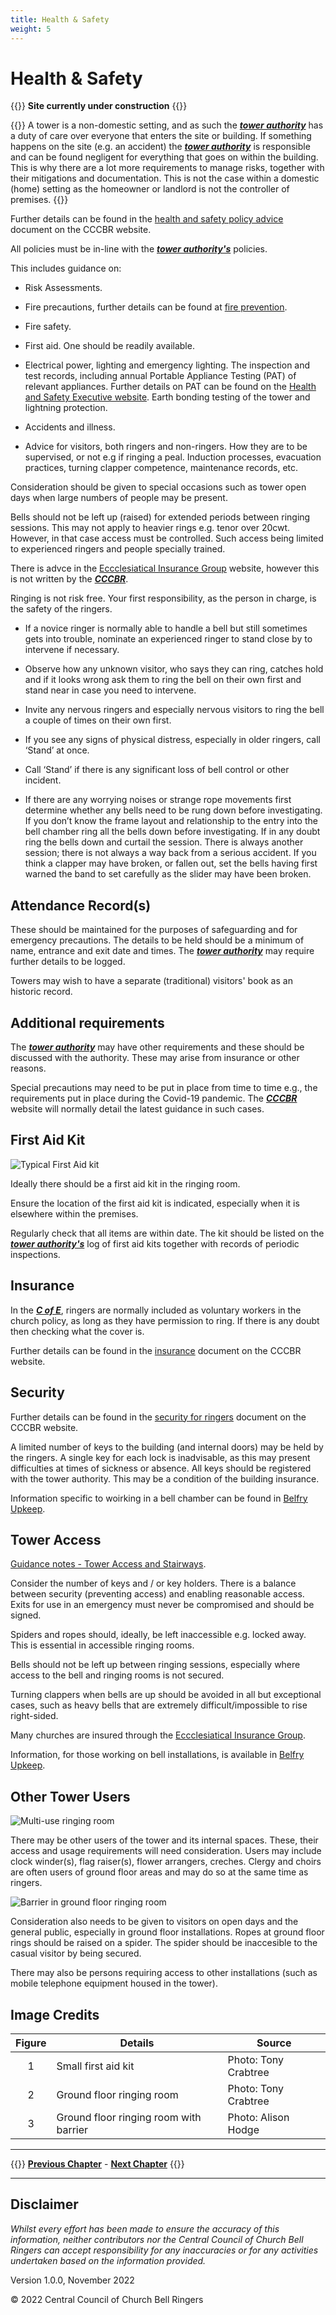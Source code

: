 ```yaml
---
title: Health & Safety
weight: 5
---
```


# Health & Safety

{{<hint danger>}}
**Site currently under construction**
{{</hint>}}

{{<hint danger>}}
A tower is a non-domestic setting, and as such the ***[tower authority](../glossary/#authority)*** has a duty of care over everyone that enters the site or building. If something happens on the site (e.g. an accident) the ***[tower authority](../glossary/#authority)*** is responsible and can be found negligent for everything that goes on within the building. This is why there are a lot more requirements to manage risks, together with their mitigations and documentation. This is not the case within a domestic (home) setting as the homeowner or landlord is not the controller of premises. 
{{</hint>}}

Further details can be found in the [health and safety policy advice](https://cccbr.org.uk/wp-content/uploads/2021/03/SM_HS_Policies_2021_Ver_1.pdf) document on the CCCBR website. 

All policies must be in-line with the ***[tower authority's](../glossary/#authority)*** policies.

This includes guidance on: 

- Risk Assessments. 

- Fire precautions, further details can be found at [fire prevention](https://cccbr.org.uk/wp-content/uploads/2020/07/SM_FireRiskAssessment_2020_Ver_1.pdf). 

- Fire safety. 

- First aid. One should be readily available.

- Electrical power, lighting and emergency lighting. The inspection and test records, including annual Portable Appliance Testing (PAT) of relevant appliances. Further details on PAT can be found on the [Health and Safety Executive website](https://www.hse.gov.uk/electricity/faq-portable-appliance-testing.htm). Earth bonding testing of the tower and lightning protection.

- Accidents and illness. 

- Advice for visitors, both ringers and non-ringers. How they are to be supervised, or not e.g if ringing a peal. Induction processes, evacuation practices, turning clapper competence, maintenance records, etc.

Consideration should be given to special occasions such as tower open days when large numbers of people may be present. 

Bells should not be left up (raised) for extended periods between ringing sessions. This may not apply to heavier rings e.g. tenor over 20cwt. However, in that case access must be controlled. Such access being limited to experienced ringers and people specially trained.  

There is advce in the [Eccclesiatical Insurance Group](https://www.ecclesiastical.com/) website, however this is not written by the ***[CCCBR](../glossary/#cccbr)***. 

Ringing is not risk free. Your first responsibility, as the person in charge, is the safety of the ringers.  

- If a novice ringer is normally able to handle a bell but still sometimes gets into trouble, nominate an experienced ringer to stand close by to intervene if necessary. 

- Observe how any unknown visitor, who says they can ring, catches hold and if it looks wrong ask them to ring the bell on their own first and stand near in case you need to intervene. 

- Invite any nervous ringers and especially nervous visitors to ring the bell a couple of times on their own first.  

- If you see any signs of physical distress, especially in older ringers, call ‘Stand’ at once. 

- Call ‘Stand’ if there is any significant loss of bell control or other incident.  

- If there are any worrying noises or strange rope movements first determine whether any bells need to be rung down before investigating. If you don’t know the frame layout and relationship to the entry into the bell chamber ring all the bells down before investigating. If in any doubt ring the bells down and curtail the session. There is always another session; there is not always a way back from a serious accident. If you think a clapper may have broken, or fallen out, set the bells having first warned the band to set carefully as the slider may have been broken.  

## Attendance Record(s) 

These should be maintained for the purposes of safeguarding and for emergency precautions. The details to be held should be a minimum of name, entrance and exit date and times. The ***[tower authority](../glossary/#authority)*** may require further details to be logged. 

Towers may wish to have a separate (traditional) visitors' book as an historic record. 

## Additional requirements 

The ***[tower authority](../glossary/#authority)*** may have other requirements and these should be discussed with the authority. These may arise from insurance or other reasons. 

Special precautions may need to be put in place from time to time e.g., the requirements put in place during the Covid-19 pandemic. The ***[CCCBR](../glossary/#cccbr)*** website will normally detail the latest guidance in such cases.

## First Aid Kit 

![Typical First Aid kit](first_aid_350.JPG)

Ideally there should be a first aid kit in the ringing room.  

Ensure the location of the first aid kit is indicated, especially when it is elsewhere within the premises. 

Regularly check that all items are within date. The kit should be listed on the ***[tower authority's](../glossary/#authority)*** log of first aid kits together with records of periodic inspections.

## Insurance 

In the ***[C of E](../glossary/#c-of-e)***, ringers are normally included as voluntary workers in the church policy, as long as they have permission to ring. If there is any doubt then checking what the cover is.

Further details can be found in the [insurance](https://cccbr.org.uk/wp-content/uploads/2022/05/SM_Insurance_2022_v4.pdf) document on the CCCBR website.

## Security 

Further details can be found in the [security for ringers](https://cccbr.org.uk/wp-content/uploads/2020/12/SM_Security_2020_Ver_1.pdf) document on the CCCBR website.

A limited number of keys to the building (and internal doors) may be held by the ringers. A single key for each lock is inadvisable, as this may present difficulties at times of sickness or absence. All keys should be registered with the tower authority. This may be a condition of the building insurance.

Information specific to woirking in a bell chamber can be found in [Belfry Upkeep](https://belfryupkeep.cccbr.org.uk/docs/040-health-and-safety/).

## Tower Access 

[Guidance notes - Tower Access and Stairways](https://cccbr.org.uk/2017/05/16/tower-access-stairways-guidance/).

Consider the number of keys and / or key holders. There is a balance between security (preventing access) and enabling reasonable access. Exits for use in an emergency  must never be compromised and should be signed.

Spiders and ropes should, ideally, be left inaccessible e.g. locked away. This is essential in accessible ringing rooms.  

Bells should not be left up between ringing sessions, especially where access to the bell and ringing rooms is not secured.  

Turning clappers when bells are up should be avoided in all but exceptional cases, such as heavy bells that are extremely difficult/impossible to rise right-sided. 

Many churches are insured through the [Eccclesiatical Insurance Group](https://www.ecclesiastical.com/).

Information, for those working on bell installations, is available in [Belfry Upkeep](https://belfryupkeep.cccbr.org.uk/docs/040-health-and-safety/).

## Other Tower Users 

![Multi-use ringing room](ground_floor_350.jpg)

There may be other users of the tower and its internal spaces. These, their access and usage requirements will need consideration. Users may include clock winder(s), flag raiser(s), flower arrangers, creches. Clergy and choirs are often users of ground floor areas and may do so at the same time as ringers.  

![Barrier in ground floor ringing room](barrier_350.jpg)

Consideration also needs to be given to visitors on open days and the general public, especially in ground floor installations. Ropes at ground floor rings should be raised on a spider. The spider should be inaccesible to the casual visitor by being secured.

There may also be persons requiring access to other installations (such as mobile telephone equipment housed in the tower). 

 ## Image Credits

| Figure | Details | Source |
| :---: | --- | --- |
| 1 | Small first aid kit | Photo: Tony Crabtree |
| 2 | Ground floor ringing room | Photo: Tony Crabtree |
| 3 | Ground floor ringing room with barrier | Photo: Alison Hodge |

----

{{<hint info>}}
**[Previous Chapter](../finance/)** - **[Next Chapter](../emergency/)**
{{</hint>}}

----

## Disclaimer
 
*Whilst every effort has been made to ensure the accuracy of this information, neither contributors nor the Central Council of Church Bell Ringers can accept responsibility for any inaccuracies or for any activities undertaken based on the information provided.*

Version 1.0.0, November 2022

© 2022 Central Council of Church Bell Ringers
